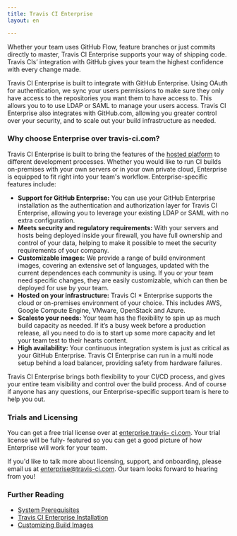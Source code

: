 ```yaml
---
title: Travis CI Enterprise
layout: en

---
```



Whether your team uses GitHub Flow, feature branches or just commits directly to
master, Travis CI Enterprise supports your way of shipping code. Travis CIs’
integration with GitHub gives your team the highest confidence with every change
made.

<div id='toc'></div>

Travis CI Enterprise is built to integrate with GitHub Enterprise. Using OAuth
for authentication, we sync your users permissions to make sure they only have
access to the repositories you want them to have access to. This allows you to
to use LDAP or SAML to manage your users access. Travis CI Enterprise also
integrates with GitHub.com, allowing you greater control over your security, and
to scale out your build infrastructure as needed.

### Why choose Enterprise over travis-ci.com?

Travis CI Enterprise is built to bring the features of the [hosted
platform](/user/travis-pro) to different development processes. Whether you
would like to run CI builds on-premises with your own servers or in your own
private cloud, Enterprise is equipped to fit right into your team's workflow.
Enterprise-specific features include:

* **Support for GitHub Enterprise:** You can use your GitHub Enterprise
installation as the authentication and authorization layer for Travis CI
Enterprise, allowing you to leverage your existing LDAP or SAML with no
extra configuration. 
* **Meets security and regulatory requirements:**  With your servers and hosts 
being deployed inside your firewall, you have full ownership and control of 
your data, helping to make it possible to meet the security requirements of 
your company. 
* **Customizable images:**  We provide a range of build environment images, 
covering an extensive set of languages, updated with the current dependences 
each community is using. If you or your team need specific changes, they are 
easily customizable, which can then be deployed for use by your team. 
* **Hosted on your infrastructure:** Travis CI * Enterprise supports the cloud 
or on-premises environment of your choice. This includes AWS, Google Compute 
Engine, VMware, OpenStack and Azure. 
* **Scalesto your needs:** Your team has the flexibility to spin up as much build
capacity as needed. If it’s a busy week before a production release, all you
need to do is to start up some more capacity and let your team test to their
hearts content. 
* **High availability:** Your continuous integration system is just as critical
 as your GitHub Enterprise. Travis CI Enterprise can run in a multi node setup 
 behind a load balancer, providing safety from hardware failures.

Travis CI Enterprise brings both flexibility to your CI/CD process, and gives
your entire team visibility and control over the build process. And of course if
anyone has any questions, our Enterprise-specific support team is here to help
you out.

### Trials and Licensing

You can get a free trial license over at [enterprise.travis-
ci.com](https://enterprise.travis-ci.com/). Your trial license will be fully-
featured so you can get a good picture of how Enterprise will work for your
team.

If you'd like to talk more about licensing, support, and onboarding, please
email us at [enterprise@travis-ci.com](mailto:enterprise@travis-ci.com). Our
team looks forward to hearing from you!

### Further Reading  
  * [System Prerequisites](/user/enterprise/prerequisites)  
  * [Travis CI Enterprise Installation](/user/enterprise/installation)
  * [Customizing Build Images](/user/enterprise/build-images)
